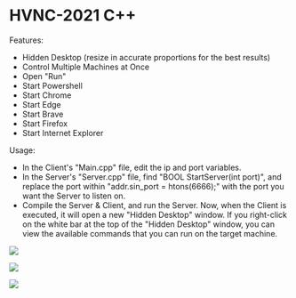 # HVNC-2021   C++

Features:
- Hidden Desktop (resize in accurate proportions for the best results)
- Control Multiple Machines at Once
- Open "Run"
- Start Powershell
- Start Chrome
- Start Edge
- Start Brave
- Start Firefox
- Start Internet Explorer

Usage:
- In the Client's "Main.cpp" file, edit the ip and port variables.
- In the Server's "Server.cpp" file, find "BOOL StartServer(int port)", and replace the port within "addr.sin_port = htons(6666);" with the port you want the Server to listen on.
- Compile the Server & Client, and run the Server. Now, when the Client is executed, it will open a new "Hidden Desktop" window. If you right-click on the white bar at the top of the "Hidden Desktop" window, you can view the available commands that you can run on the target machine. 


<img src="https://i.ibb.co/bLttRg3/Unbenannt.png" ><br>

<img src="https://i.ibb.co/3CFmJ90/Unbennt.png" ><br>

<img src="https://i.ibb.co/ydcMBHb/Unbenannt.png" ><br>
